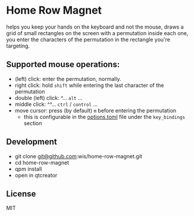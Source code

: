 # Home Row Magnet
helps you keep your hands on the keyboard and not the mouse, draws a grid of
small rectangles on the screen with a permutation inside each one, you enter the characters
of the permutation in the rectangle you're targeting.

## Supported mouse operations:
  - (left) click: enter the permutation, normally.
  - right click: hold `shift` while entering the last character of the permutation
  - double (left) click: ^... `alt` ...
  - middle click: ^^... `ctrl` / `control` ...
  - move cursor: press (by default) `m` before entering the permutation
    - this is configurable in the [options.toml](./options.toml) file under
      the `key_bindings` section

## Development
- git clone git@github.com:wis/home-row-magnet.git
- cd home-row-magnet
- qpm install
- open in qtcreator

## License
MIT
